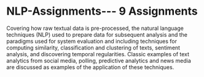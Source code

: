 # NLP-Assignments--- 9 Assignments
Covering how raw textual data is pre-processed, the natural language techniques (NLP) used to prepare data for subsequent analysis and the paradigms used for system evaluation and including techniques for computing similarity, classification and clustering of texts, sentiment analysis, and discovering temporal regularities. Classic examples of text analytics from social media, polling, predictive analytics and news media are discussed as examples of the application of these techniques. 
